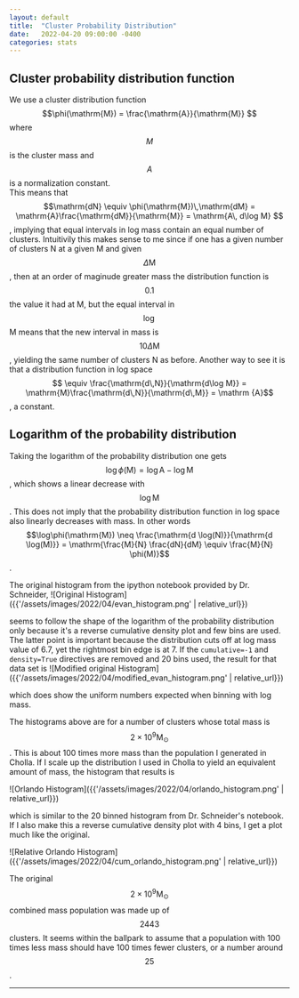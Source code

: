 ```yaml
---
layout: default
title:  "Cluster Probability Distribution"
date:   2022-04-20 09:00:00 -0400
categories: stats 
---
```



## Cluster probability distribution function


We use a cluster distribution function $$\phi(\mathrm{M}) = \frac{\mathrm{A}}{\mathrm{M}} $$ where $$M$$ is the cluster mass and $$A$$ is a normalization constant.  
This means that $$\mathrm{dN} \equiv \phi(\mathrm{M})\,\mathrm{dM} = \mathrm{A}\frac{\mathrm{dM}}{\mathrm{M}} = \mathrm{A\, d\log M} $$, implying that equal intervals
in log mass contain an equal number of clusters.  Intuitivily this makes sense to me since if one has a given number of clusters N at a given M and given $$\Delta\mathrm{M}$$,
then at an order of maginude greater mass the distribution function is $$0.1$$ the value it had at M, but the equal interval in $$\log$$ M means that the new interval in mass is $$10\Delta\mathrm{M}$$, yielding the same number of clusters N as before.  Another way to see it is that a distribution function in log space
$$ \equiv \frac{\mathrm{d\,N}}{\mathrm{d\log M}} = \mathrm{M}\frac{\mathrm{d\,N}}{\mathrm{d\,M}} = \mathrm {A}$$, a constant.

## Logarithm of the probability distribution

Taking the logarithm of the probability distribution one gets $$\log \phi(\mathrm{M}) = \log\mathrm{A} - \log\mathrm{M} $$, which shows a linear decrease 
with $$\log\mathrm{M}$$.  This does not imply that the probability distribution function in log space also linearly decreases with mass.  In other words 
$$\log\phi(\mathrm{M}) \neq \frac{\mathrm{d \log(N)}}{\mathrm{d \log(M)}} = \mathrm{\frac{M}{N} \frac{dN}{dM} \equiv \frac{M}{N} \phi(M)}$$. 

The original histogram from the ipython notebook provided by Dr. Schneider,
![Original Histogram]({{'/assets/images/2022/04/evan_histogram.png' | relative_url}}) 

seems to follow the shape of the logarithm of the probability distribution only because it's a reverse cumulative density plot and few bins are used.  The latter point is 
important because the distribution cuts off at log mass value of 6.7, yet the rightmost bin edge is at 7.  If the `cumulative=-1` and `density=True` directives are removed
and 20 bins used, the result for that data set is
![Modified original Histogram]({{'/assets/images/2022/04/modified_evan_histogram.png' | relative_url}}) 

which does show the uniform numbers expected when binning with log mass.  

The histograms above are for a number of clusters whose total mass is $$2\times10^9\mathrm{M}_\odot$$. This is about 100 times more mass than the population I generated in 
Cholla.  If I scale up the distribution I used in Cholla to yield an equivalent amount of mass, the histogram that results is 

![Orlando Histogram]({{'/assets/images/2022/04/orlando_histogram.png' | relative_url}}) 

which is similar to the 20 binned histogram from Dr.  Schneider's notebook.  If I also make this a reverse cumulative density plot with 4 bins, I get a plot much like the original.

![Relative Orlando Histogram]({{'/assets/images/2022/04/cum_orlando_histogram.png' | relative_url}}) 


The original $$ 2\times10^9\mathrm{M}_\odot$$ combined mass population was made up of $$ 2443 $$ clusters.  It seems within the ballpark to assume that a population with 100 
times less mass should have 100 times fewer clusters, or a number around $$25$$.  

---



